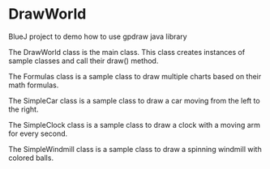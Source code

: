 # DrawWorld
BlueJ project to demo how to use gpdraw java library

The DrawWorld class is the main class. This class creates instances of sample classes and call their draw() method.

The Formulas class is a sample class to draw multiple charts based on their math formulas.

The SimpleCar class is a sample class to draw a car moving from the left to the right.

The SimpleClock class is a sample class to draw a clock with a moving arm for every second.

The SimpleWindmill class is a sample class to draw a spinning windmill with colored balls.

